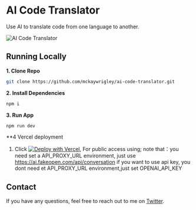 # AI Code Translator

Use AI to translate code from one language to another.

![AI Code Translator](./public/screenshot.png)

## Running Locally

**1. Clone Repo**

```bash
git clone https://github.com/mckaywrigley/ai-code-translator.git
```

**2. Install Dependencies**

```bash
npm i
```

**3. Run App**

```bash
npm run dev
```

**4 Vercel deployment

1. Click
   [![Deploy with Vercel](https://vercel.com/button)](https://vercel.com/new/clone?repository-url=https%3A%2F%2Fgithub.com%2Ffireinrain%2Fai-code-translator&project-name=ai-code-translator&env=API_PROXY_URL&repository-name=ai-code-translator), For public access using;
note that：you need set a API_PROXY_URL environment, just use https://ai.fakeopen.com/api/conversation
if you want to use api key, you dont need et API_PROXY_URL environment,just set OPENAI_API_KEY
## Contact

If you have any questions, feel free to reach out to me on [Twitter](https://twitter.com/mckaywrigley).
